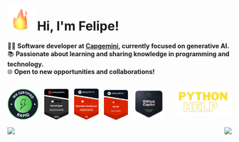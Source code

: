 # <img alt="img" height="55" width="60" src="https://raw.githubusercontent.com/beckerfelipee/ImagesDB/main/Misc/fire.gif"> Hi, I'm Felipe!

👨‍💻 **Software developer at [Capgemini](https://www.capgemini.com/pt-en/), currently focused on generative AI.**  
📚 **Passionate about learning and sharing knowledge in programming and technology.**  
🌐 **Open to new opportunities and collaborations!**

<!-- 🚀 **Work in progress... The journey continues!** <br> -->
<!-- 💼 **I am actively seeking a developer position where I can grow and contribute my skills!** <br> -->
<!-- 🐍 **Python is my therapy, but i'm always exploring new tools...** <br> -->
<!-- 🎓 **I have a degree in Psychology and a background in Cognitive Science research.** <br> -->

##

<!-- Services --> 

<!-- Gptool --> 
<!--
 <a href="https://beckerfelipee.github.io/GPTool-LandingPage/">
  <img align="right" alt="Gptool" height="60" width="80" src="https://raw.githubusercontent.com/beckerfelipee/ImagesDB/main/GPTool/GPToolLogo1.gif">
</a>
-->

<!-- Python help --> 
<a href="https://beckerfelipee.github.io/PythonHelp-LandingPage/" target="_blank">
  <img align="right" alt="Python-help" height="60" src="https://raw.githubusercontent.com/beckerfelipee/ImagesDB/main/PythonHelp/PythonHelp.png">
</a>


<!-- Icons --> 

<!-- Badges --> 
<p align="left"> 
 <img alt="Mendix Rapid badge" height="70" src="https://raw.githubusercontent.com/beckerfelipee/ImagesDB/main/OutsystemsProjects/Misc/MendixRapidBadge.png">&nbsp;&nbsp; 
 <img alt="ODC badge" height="70" src="https://raw.githubusercontent.com/beckerfelipee/ImagesDB/main/OutsystemsProjects/Misc/ODC%20badge.png">&nbsp;&nbsp;
 <img alt="Reactive badge" height="70" src="https://raw.githubusercontent.com/beckerfelipee/ImagesDB/main/OutsystemsProjects/Misc/Reactive%20Badge%20new.png">&nbsp;&nbsp;
 <img alt="Sales badge" height="70" src="https://raw.githubusercontent.com/beckerfelipee/ImagesDB/main/OutsystemsProjects/Misc/sales%20badge.png">&nbsp;&nbsp; 
 <img alt="Github Copilot badge" height="70" src="https://raw.githubusercontent.com/beckerfelipee/ImagesDB/main/OutsystemsProjects/Misc/Copilot%20Badge.png">&nbsp;&nbsp; 
</p>

<!-- Linkedin --> 
<a href="https://www.linkedin.com/in/felipebeckersantos/" target="_blank"><img align="right" height='36' margin-left=100 src="https://img.shields.io/badge/-LinkedIn-%230077B5?style=for-the-badge&logo=linkedin&logoColor=white" target="_blank"></a> 

 <!-- Traditional Code --> 
<p align="left"> <img src="https://skillicons.dev/icons?i=github,py,html,css,js,nodejs,cs,dotnet"> </p>



<!-- &nbsp;<a href='https://www.buymeacoffee.com/beckerfelipee' target='_blank'><img height='36' style='border:0px;height:36px;' src='https://raw.githubusercontent.com/beckerfelipee/ImagesDB/main/Misc/BuyMeCoffee.png' border='0' alt='Buy Me a Coffee' /></a> --> 


